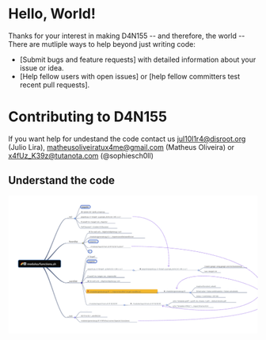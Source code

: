 # Hello, World!

Thanks for your interest in making D4N155 -- and therefore, the
world -- There are mutliple ways to help beyond just writing code:
 - [Submit bugs and feature requests] with detailed information about your issue or idea.
 - [Help fellow users with open issues] or [help fellow committers test recent pull requests].

# Contributing to D4N155
If you want help for undestand the code contact us jul10l1r4@disroot.org (Julio Lira), matheusoliveiratux4me@gmail.com (Matheus Oliveira) or x4fUz_K39z@tutanota.com (@sophiesch0ll)
## Understand the code
[![UML at D4N155](theories/uml.svg)](https://framindmap.org/c/maps/655325/public)
